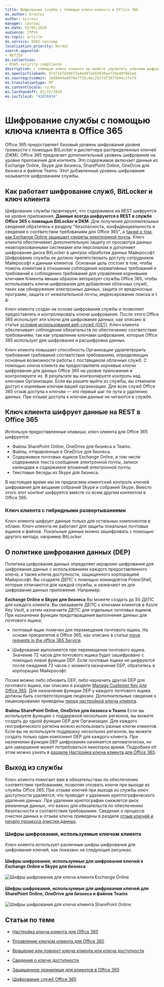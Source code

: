 ```yaml
---
title: Шифрование службы с помощью ключа клиента в Office 365
ms.author: krowley
author: kccross
manager: laurawi
ms.date: 02/05/2020
audience: ITPro
ms.topic: article
ms.service: O365-seccomp
localization_priority: Normal
search.appverid:
- MET150
ms.collection:
- M365-security-compliance
description: С помощью ключа клиента вы можете управлять ключами шифрования вашей организации, а затем настроить Office 365 на их использование для шифрования данных на REST в центрах обработки данных Майкрософт.
ms.openlocfilehash: 6fd7167dd46f3a44d97a493830aef19e40f062e8
ms.sourcegitcommit: 3dd9944a6070a7f35c4bc2b57df397f844c3fe79
ms.translationtype: MT
ms.contentlocale: ru-RU
ms.lasthandoff: 02/15/2020
ms.locfileid: "42076934"
---
```

# <a name="service-encryption-with-customer-key-in-office-365"></a>Шифрование службы с помощью ключа клиента в Office 365

Office 365 предоставляет базовый уровень шифрования уровня громкости с помощью BitLocker и диспетчера распределенных ключей (DKM). Office 365 предлагает дополнительный уровень шифрования на уровне приложения для контента. Это содержимое включает данные из Exchange Online, Skype для бизнеса, SharePoint Online, OneDrive для бизнеса и файлов Teams. Этот добавленный уровень шифрования называется шифрованием службы.

## <a name="how-service-encryption-bitlocker-and-customer-key-work-together"></a>Как работает шифрование служб, BitLocker и ключ клиента

Шифрование службы гарантирует, что содержимое на REST шифруется на уровне приложения. **Данные всегда шифруются в REST в службе Office 365 с помощью BitLocker и DKM**. Для получения дополнительных сведений обратитесь к разделу "безопасность, конфиденциальность и сведения о соответствии требованиям для Office 365", а [также о том, как Exchange Online защищает секреты электронной почты](exchange-online-secures-email-secrets.md). Ключ клиента обеспечивает дополнительную защиту от просмотра данных неавторизованными системами или персоналом и дополняет шифрование диска BitLocker в центрах обработки данных Майкрософт. Шифрование службы не должно препятствовать доступу сотрудников Майкрософт к данным клиентов. Основная цель состоит в том, чтобы помочь клиентам в отношении соблюдения нормативных требований и требований к соблюдению требований для управления корневыми ключами Клиенты явным образом авторизует службы Office 365, чтобы использовать ключи шифрования для добавления облачных служб, таких как обнаружение электронных данных, защита от вредоносных программ, защита от нежелательной почты, индексирование поиска и т. д.

Ключ клиента создан на основе шифрования службы и позволяет предоставлять и контролировать ключи шифрования. После этого Office 365 использует эти ключи для шифрования данных, как описано в статье [условия использования веб-служб (OST)](https://www.microsoft.com/licensing/product-licensing/products.aspx). Ключ клиента обеспечивает соблюдение обязательств по обеспечению соответствия требованиям, так как управление ключами шифрования, которые Office 365 использует для шифрования и расшифровки данных.
  
Ключ клиента повышает способность Организации удовлетворить требования требований соответствия требованиям, определяющих основные возможности работы с поставщиком облачных служб. С помощью ключа клиента вы предоставляете корневые ключи шифрования для данных Office 365 на уровне приложения и контролируете их. В результате вы контролируете контроль над ключами Организации. Если вы решите выйти из службы, вы отменили доступ к корневым ключам вашей организации. Для всех служб Office 365 отзыв доступа к ключам — это первый шаг по пути к удалению данных. При отзыве доступа к ключам данные не читаются в службе.

## <a name="customer-key-encrypts-data-at-rest-in-office-365"></a>Ключ клиента шифрует данные на REST в Office 365

Используя предоставленные клавиши, ключ клиента для Office 365 шифруется:

- Файлы SharePoint Online, OneDrive для бизнеса и Teams.
- Файлы, отправленные в OneDrive для бизнеса.
- Содержимое почтовых ящиков Exchange Online, в том числе содержимое текста сообщения электронной почты, записи календаря и содержимое вложений электронной почты.
- Текстовые беседы из Skype для бизнеса.

В настоящее время мы не предлагаем клиентский контроль ключей шифрования для вещания собраний Skype и собраний Skype. Вместо этого этот контент шифруется вместе со всем другим контентом в Office 365.

### <a name="customer-key-with-hybrid-deployments"></a>Ключ клиента с гибридными развертываниями

Ключ клиента шифрует данные только для остальных компонентов в облаке. Ключ клиента не работает для защиты локальных почтовых ящиков и файлов. Локальные данные можно зашифровать с помощью другого метода, например BitLocker.

## <a name="about-the-data-encryption-policy-dep"></a>О политике шифрования данных (DEP)

Политика шифрования данных определяет иерархию шифрования для шифрования данных с использованием каждого предоставленного ключа, а также ключа доступности, защищенного корпорацией Майкрософт. Вы создаете ДЕПС с помощью командлетов PowerShell, которые отличаются для каждой службы, и назначают их для шифрования данных приложения. Например:

**Exchange Online и Skype для бизнеса** Вы можете создать до 50 ДЕПС для каждого клиента. Вы связываете ДЕПС с ключами клиентов в Azure Key Vault, а затем назначаете ДЕПС для отдельных почтовых ящиков. При назначении функции предотвращения выполнения данных для почтового ящика:

- почтовый ящик помечен для перемещения почтового ящика. На основе приоритетов в Office 365, как описано в статье [move requests in the office 365 Service](https://docs.microsoft.com/exchange/mailbox-migration/office-365-migration-best-practices#move-requests-in-the-office-365-service).

- Шифрование выполняется при перемещении почтового ящика. Значение 72 часов для почтового ящика будет зашифровано с помощью новой функции DEP. Если почтовые ящики не шифруются после ожидания 72 часов с момента назначения DEP, обратитесь в корпорацию Майкрософт.

Позже можно либо обновить DEP, либо назначить другой DEP для почтового ящика, как описано в разделе [Manage Customer Key для Office 365](customer-key-manage.md). Для назначения функции DEP у каждого почтового ящика должны быть соответствующие лицензии. Дополнительные сведения о лицензировании приведены [перед настройкой ключа клиента](customer-key-set-up.md#before-you-set-up-customer-key).

**Файлы SharePoint Online, OneDrive для бизнеса и Teams** Если вы используете функцию с поддержкой нескольких регионов, вы можете создать до одной функции DEP для Организации. Для каждого географического региона можно использовать разные ключи клиентов. Если вы не используете поддержку нескольких регионов, вы можете создать только один компонент DEP для каждого клиента. При назначении функции DEP шифрование начинается автоматически, но для завершения может потребоваться некоторое время. Подробнее об этом можно узнать в [разделе Настройка ключа клиента для Office 365](customer-key-set-up.md).

## <a name="leaving-the-service"></a>Выход из службы

Ключ клиента помогает вам в обязательствах по обеспечению соответствия требованиям, позволяя отозвать ключи при выходе из службы Office 365. При отзыве ключей при выходе из службы ключ доступности удаляется, что приводит к удалению криптографического удаления данных. При удалении криптографии снижается риск реманенце данных, что важно для обязательств по обеспечению безопасности и соответствия требованиям. Сведения о процессе очистки данных и отзыве ключа приведены в разделе [отзыв ключей и начало процесса очистки данных](customer-key-manage.md#revoke-your-keys-and-start-the-data-purge-path-process).

### <a name="encryption-ciphers-used-by-customer-key"></a>Шифры шифрования, используемые ключом клиента

Ключ клиента использует различные шифры шифрования для шифрования ключей, как показано на следующих рисунках.

#### <a name="encryption-ciphers-used-to-encrypt-keys-for-exchange-online-and-skype-for-business"></a>Шифры шифрования, используемые для шифрования ключей в Exchange Online и Skype для бизнеса

![Шифры шифрования для ключа клиента Exchange Online](../media/customerkeyencryptionhierarchiesexchangeskype.png)

#### <a name="encryption-ciphers-used-to-encrypt-keys-for-sharepoint-online-onedrive-for-business-and-teams-files"></a>Шифры шифрования, используемые для шифрования ключей для SharePoint Online, OneDrive для бизнеса и файлов Teams

![Шифры шифрования для ключа клиента SharePoint Online](../media/customerkeyencryptionhierarchiessharepointonedriveteamsfiles.png)

## <a name="related-articles"></a>Статьи по теме

- [Настройка ключа клиента для Office 365](customer-key-set-up.md)

- [Управление ключом клиента для Office 365](customer-key-manage.md)

- [Вращение или поворот ключа клиента или ключа доступности](customer-key-availability-key-roll.md)

- [Сведения о ключе доступности](customer-key-availability-key-understand.md)

- [Защищенное хранилище для клиентов в Office 365](customer-lockbox-requests.md)

- [Шифрование служб Office 365](office-365-service-encryption.md)
